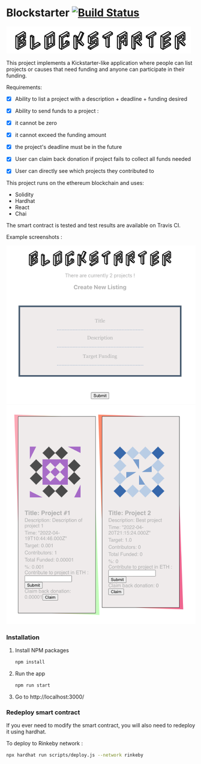 # Blockstarter [![Build Status](https://app.travis-ci.com/mehdisbys/blockstarter.svg?branch=master)](https://app.travis-ci.com/mehdisbys/blockstarter)


![logo](./logo.png)


This project implements a Kickstarter-like application where people can list projects or causes that need funding and anyone can participate in their funding.

Requirements: 

- [x] Ability to list a project with a description + deadline + funding desired
    
- [x] Ability to send funds to a project :
    
- [x] it cannot be zero
    
- [x] it cannot exceed the funding amount
    
- [x] the project's deadline must be in the future

- [x] User can claim back donation if project fails to collect all funds needed
    
- [x] User can directly see which projects they contributed to

This project runs on the ethereum blockchain and uses: 

- Solidity
- Hardhat
- React
- Chai


The smart contract is tested and test results are available on Travis CI.

Example screenshots : 

![screen1](./screen1.png)
![screen1](./screen2.png)

### Installation

1. Install NPM packages
   ```sh
   npm install
   ```

2. Run the app
   ```sh
   npm run start

3. Go to http://localhost:3000/


### Redeploy smart contract 

If you ever need to modify the smart contract, you will also need to redeploy it using hardhat.

To deploy to Rinkeby network : 

```sh
npx hardhat run scripts/deploy.js --network rinkeby
```